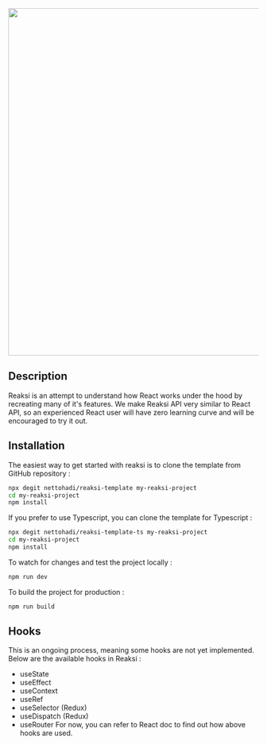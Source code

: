 <img src="https://hadi-syahbal.com/storage/images/Reaksi_final.png" width="700">

## Description

Reaksi is an attempt to understand how React works under the hood by recreating many of it's features. We make Reaksi API very similar to React API, so an experienced React user will have zero learning curve and will be encouraged to try it out.

## Installation

The easiest way to get started with reaksi is to clone the template from GitHub repository :

```bash
npx degit nettohadi/reaksi-template my-reaksi-project
cd my-reaksi-project
npm install
```

If you prefer to use Typescript, you can clone the template for Typescript :

```bash
npx degit nettohadi/reaksi-template-ts my-reaksi-project
cd my-reaksi-project
npm install
```

To watch for changes and test the project locally : 

```bash
npm run dev
```

To build the project for production :

```bash
npm run build
```

## Hooks

This is an ongoing process, meaning  some hooks are not yet implemented. Below are the available hooks in Reaksi :
- useState
- useEffect
- useContext
- useRef
- useSelector (Redux)
- useDispatch (Redux)
- useRouter
For now, you can refer to React doc to find out how above hooks are used.

